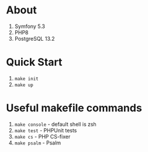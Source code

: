 # About

1. Symfony 5.3
2. PHP8
3. PostgreSQL 13.2

# Quick Start
1. `make init`
2. `make up`

# Useful makefile commands

1. `make console` - default shell is zsh
2. `make test` - PHPUnit tests
3. `make cs` - PHP CS-fixer
4. `make psalm` - Psalm

